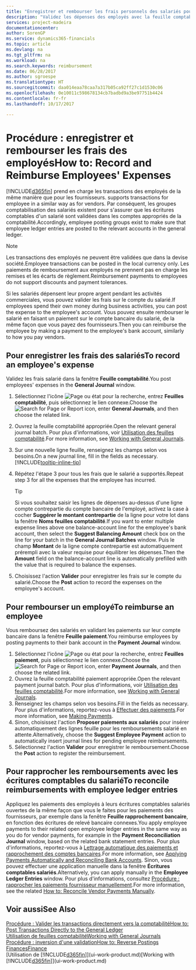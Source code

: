 ```yaml
---
title: "Enregistrer et rembourser les frais personnels des salariés pour les activités commerciales | Microsoft Docs"
description: "Validez les dépenses des employés avec la feuille comptabilité sur le compte de l'employé et validez par la suite un paiement sur le compte bancaire de l'employé pour rembourser les frais liés à l'entreprise."
services: project-madeira
documentationcenter: 
author: SorenGP
ms.service: dynamics365-financials
ms.topic: article
ms.devlang: na
ms.tgt_pltfrm: na
ms.workload: na
ms.search.keywords: reimbursement
ms.date: 06/28/2017
ms.author: sgroespe
ms.translationtype: HT
ms.sourcegitcommit: daa014eaa78caa7a317b05ca92ff27c1d1530c06
ms.openlocfilehash: 0e10011c598678134cb7badbd9a3be97751b4424
ms.contentlocale: fr-fr
ms.lasthandoff: 10/17/2017

---
```

# <a name="how-to-record-and-reimburse-employees-expenses"></a><span data-ttu-id="6cc5c-103">Procédure : enregistrer et rembourser les frais des employés</span><span class="sxs-lookup"><span data-stu-id="6cc5c-103">How to: Record and Reimburse Employees' Expenses</span></span>
[!INCLUDE[d365fin](includes/d365fin_md.md)]<span data-ttu-id="6cc5c-104"> prend en charge les transactions des employés de la même manière que pour les fournisseurs.</span><span class="sxs-lookup"><span data-stu-id="6cc5c-104"> supports transactions for employee in a similar way as for vendors.</span></span> <span data-ttu-id="6cc5c-105">Par conséquent, les groupes comptabilisation des salariés existent pour s'assurer que les écritures comptables d'un salarié sont validées dans les comptes appropriés de la comptabilité.</span><span class="sxs-lookup"><span data-stu-id="6cc5c-105">Accordingly, employee posting groups exist to make sure that employee ledger entries are posted to the relevant accounts in the general ledger.</span></span>

> [!NOTE]  
> <span data-ttu-id="6cc5c-106">Les transactions des employés ne peuvent être validées que dans la devise société.</span><span class="sxs-lookup"><span data-stu-id="6cc5c-106">Employee transactions can be posted in the local currency only.</span></span> <span data-ttu-id="6cc5c-107">Les paiements de remboursement aux employés ne prennent pas en charge les remises et les écarts de règlement.</span><span class="sxs-lookup"><span data-stu-id="6cc5c-107">Reimbursement payments to employees do not support discounts and payment tolerances.</span></span>

<span data-ttu-id="6cc5c-108">Si les salariés dépensent leur propre argent pendant les activités commerciales, vous pouvez valider les frais sur le compte du salarié.</span><span class="sxs-lookup"><span data-stu-id="6cc5c-108">If employees spend their own money during business activities, you can post the expense to the employee's account.</span></span> <span data-ttu-id="6cc5c-109">Vous pouvez ensuite rembourser le salarié en faisant un paiement sur le compte bancaire du salarié, de la même façon que vous payez des fournisseurs.</span><span class="sxs-lookup"><span data-stu-id="6cc5c-109">Then you can reimburse the employee by making a payment to the employee's bank account, similarly to how you pay vendors.</span></span>

## <a name="to-record-an-employees-expense"></a><span data-ttu-id="6cc5c-110">Pour enregistrer les frais des salariés</span><span class="sxs-lookup"><span data-stu-id="6cc5c-110">To record an employee's expense</span></span>
<span data-ttu-id="6cc5c-111">Validez les frais salarié dans la fenêtre **Feuille comptabilité**.</span><span class="sxs-lookup"><span data-stu-id="6cc5c-111">You post employees' expenses in the **General Journal** window.</span></span>
1. <span data-ttu-id="6cc5c-112">Sélectionnez l'icône ![Page ou état pour la recherche](media/ui-search/search_small.png "Page ou état pour la recherche"), entrez **Feuilles comptabilité**, puis sélectionnez le lien connexe.</span><span class="sxs-lookup"><span data-stu-id="6cc5c-112">Choose the ![Search for Page or Report](media/ui-search/search_small.png "Search for Page or Report icon") icon, enter **General Journals**, and then choose the related link.</span></span>
2. <span data-ttu-id="6cc5c-113">Ouvrez la feuille comptabilité appropriée.</span><span class="sxs-lookup"><span data-stu-id="6cc5c-113">Open the relevant general journal batch.</span></span> <span data-ttu-id="6cc5c-114">Pour plus d'informations, voir [Utilisation des feuilles comptabilité](ui-work-general-journals.md).</span><span class="sxs-lookup"><span data-stu-id="6cc5c-114">For more information, see [Working with General Journals](ui-work-general-journals.md).</span></span>
3. <span data-ttu-id="6cc5c-115">Sur une nouvelle ligne feuille, renseignez les champs selon vos besoins.</span><span class="sxs-lookup"><span data-stu-id="6cc5c-115">On a new journal line, fill in the fields as necessary.</span></span> [!INCLUDE[tooltip-inline-tip](includes/tooltip-inline-tip_md.md)]    
4. <span data-ttu-id="6cc5c-116">Répétez l'étape 3 pour tous les frais que le salarié a supportés.</span><span class="sxs-lookup"><span data-stu-id="6cc5c-116">Repeat step 3 for all the expenses that the employee has incurred.</span></span>

    > [!TIP]  
    > <span data-ttu-id="6cc5c-117">Si vous souhaitez saisir les lignes de dépenses au-dessus d'une ligne compte contrepartie du compte bancaire de l'employé, activez la case à cocher **Suggérer le montant contrepartie** de la ligne pour votre lot dans la fenêtre **Noms feuilles comptabilité**.</span><span class="sxs-lookup"><span data-stu-id="6cc5c-117">If you want to enter multiple expense lines above one balance-account line for the employee's bank account, then select the **Suggest Balancing Amount** check box on the line for your batch in the **General Journal Batches** window.</span></span> <span data-ttu-id="6cc5c-118">Puis le champ **Montant** de la ligne compte contrepartie est automatiquement prérempli avec la valeur requise pour équilibrer les dépenses.</span><span class="sxs-lookup"><span data-stu-id="6cc5c-118">Then the **Amount** field on the balance-account line is automatically prefilled with the value that is required to balance the expenses.</span></span>
5. <span data-ttu-id="6cc5c-119">Choisissez l'action **Valider** pour enregistrer les frais sur le compte du salarié.</span><span class="sxs-lookup"><span data-stu-id="6cc5c-119">Choose the **Post** action to record the expenses on the employee's account.</span></span>

## <a name="to-reimburse-an-employee"></a><span data-ttu-id="6cc5c-120">Pour rembourser un employé</span><span class="sxs-lookup"><span data-stu-id="6cc5c-120">To reimburse an employee</span></span>
<span data-ttu-id="6cc5c-121">Vous remboursez des salariés en validant les paiements sur leur compte bancaire dans la fenêtre **Feuille paiement**.</span><span class="sxs-lookup"><span data-stu-id="6cc5c-121">You reimburse employees by posting payments to their bank account in the **Payment Journal** window.</span></span>
1. <span data-ttu-id="6cc5c-122">Sélectionnez l'icône ![Page ou état pour la recherche](media/ui-search/search_small.png "Page ou état pour la recherche"), entrez **Feuilles paiement**, puis sélectionnez le lien connexe.</span><span class="sxs-lookup"><span data-stu-id="6cc5c-122">Choose the ![Search for Page or Report](media/ui-search/search_small.png "Search for Page or Report icon") icon, enter **Payment Journals**, and then choose the related link.</span></span>
2. <span data-ttu-id="6cc5c-123">Ouvrez la feuille comptabilité paiement appropriée.</span><span class="sxs-lookup"><span data-stu-id="6cc5c-123">Open the relevant payment journal batch.</span></span> <span data-ttu-id="6cc5c-124">Pour plus d'informations, voir [Utilisation des feuilles comptabilité](ui-work-general-journals.md).</span><span class="sxs-lookup"><span data-stu-id="6cc5c-124">For more information, see [Working with General Journals](ui-work-general-journals.md).</span></span>
3. <span data-ttu-id="6cc5c-125">Renseignez les champs selon vos besoins.</span><span class="sxs-lookup"><span data-stu-id="6cc5c-125">Fill in the fields as necessary.</span></span> <span data-ttu-id="6cc5c-126">Pour plus d'informations, reportez-vous à [Effectuer des paiements](payables-make-payments.md).</span><span class="sxs-lookup"><span data-stu-id="6cc5c-126">For more information, see [Making Payments](payables-make-payments.md).</span></span>
4. <span data-ttu-id="6cc5c-127">Sinon, choisissez l'action **Proposer paiements aux salariés** pour insérer automatiquement des lignes feuille pour les remboursements salarié en attente.</span><span class="sxs-lookup"><span data-stu-id="6cc5c-127">Alternatively, choose the **Suggest Employee Payment** action to automatically insert journal lines for pending employee reimbursements.</span></span>
5. <span data-ttu-id="6cc5c-128">Sélectionnez l'action **Valider** pour enregistrer le remboursement.</span><span class="sxs-lookup"><span data-stu-id="6cc5c-128">Choose the **Post** action to register the reimbursement.</span></span>  

## <a name="to-reconcile-reimbursements-with-employee-ledger-entries"></a><span data-ttu-id="6cc5c-129">Pour rapprocher les remboursements avec les écritures comptables du salarié</span><span class="sxs-lookup"><span data-stu-id="6cc5c-129">To reconcile reimbursements with employee ledger entries</span></span>
<span data-ttu-id="6cc5c-130">Appliquez les paiements des employés à leurs écritures comptables salariés ouvertes de la même façon que vous le faites pour les paiements des fournisseurs, par exemple dans la fenêtre **Feuille rapprochement bancaire**, en fonction des écritures de relevé bancaire connexes.</span><span class="sxs-lookup"><span data-stu-id="6cc5c-130">You apply employee payments to their related open employee ledger entries in the same way as you do for vendor payments, for example in the **Payment Reconciliation Journal** window, based on the related bank statement entries.</span></span> <span data-ttu-id="6cc5c-131">Pour plus d'informations, reportez-vous à [Lettrage automatique des paiements et rapprochement des comptes bancaires](receivables-apply-payments-auto-reconcile-bank-accounts.md).</span><span class="sxs-lookup"><span data-stu-id="6cc5c-131">For more information, see [Applying Payments Automatically and Reconciling Bank Accounts](receivables-apply-payments-auto-reconcile-bank-accounts.md).</span></span> <span data-ttu-id="6cc5c-132">Sinon, vous pouvez effectuer une application manuelle dans la fenêtre **Écritures comptables salariés**.</span><span class="sxs-lookup"><span data-stu-id="6cc5c-132">Alternatively, you can apply manually in the **Employee Ledger Entries** window.</span></span> <span data-ttu-id="6cc5c-133">Pour plus d'informations, consultez [Procédure : rapprocher les paiements fournisseur manuellement](payables-how-apply-purchase-transactions-manually.md).</span><span class="sxs-lookup"><span data-stu-id="6cc5c-133">For more information, see the related [How to: Reconcile Vendor Payments Manually](payables-how-apply-purchase-transactions-manually.md).</span></span>  

## <a name="see-also"></a><span data-ttu-id="6cc5c-134">Voir aussi</span><span class="sxs-lookup"><span data-stu-id="6cc5c-134">See Also</span></span>
[<span data-ttu-id="6cc5c-135">Procédure : Valider les transactions directement vers la comptabilité</span><span class="sxs-lookup"><span data-stu-id="6cc5c-135">How to: Post Transactions Directly to the General Ledger</span></span>](finance-how-post-transactions-directly.md)  
[<span data-ttu-id="6cc5c-136">Utilisation de feuilles comptabilité</span><span class="sxs-lookup"><span data-stu-id="6cc5c-136">Working with General Journals</span></span>](ui-work-general-journals.md)  
[<span data-ttu-id="6cc5c-137">Procédure : inversion d'une validation</span><span class="sxs-lookup"><span data-stu-id="6cc5c-137">How to: Reverse Postings</span></span>](finance-how-reverse-journal-posting.md)  
[<span data-ttu-id="6cc5c-138">Finances</span><span class="sxs-lookup"><span data-stu-id="6cc5c-138">Finance</span></span>](finance.md)  
<span data-ttu-id="6cc5c-139">[Utilisation de [!INCLUDE[d365fin](includes/d365fin_md.md)]](ui-work-product.md)</span><span class="sxs-lookup"><span data-stu-id="6cc5c-139">[Working with [!INCLUDE[d365fin](includes/d365fin_md.md)]](ui-work-product.md)</span></span>  

